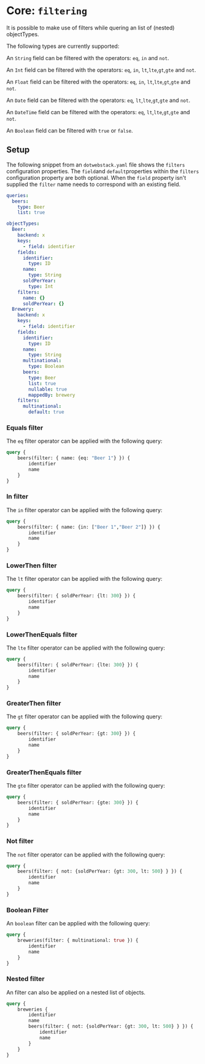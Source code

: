 # Core: `filtering`

It is possible to make use of filters while quering an list of (nested) objectTypes. 

The following types are currently supported:

An `String` field can be filtered with the operators: `eq`, `in` and `not`.

An `Int` field can be filtered with the operators: `eq`, `in`, `lt`,`lte`,`gt`,`gte` and `not`.

An `Float` field can be filtered with the operators: `eq`, `in`, `lt`,`lte`,`gt`,`gte` and `not`.

An `Date` field can be filtered with the operators: `eq`, `lt`,`lte`,`gt`,`gte` and `not`.

An `DateTime` field can be filtered with the operators: `eq`, `lt`,`lte`,`gt`,`gte` and `not`.

An `Boolean` field can be filtered with `true` or `false`.

## Setup

The following snippet from an `dotwebstack.yaml` file shows the `filters` configuration properties. The `field`and `default`properties within the `filters` configuration property are both optional. When the `field` property isn't supplied the `filter` name needs to correspond with an existing field.


```yaml
queries:
  beers:
    type: Beer
    list: true

objectTypes:
  Beer:
    backend: x
    keys:
      - field: identifier
    fields:
      identifier:
        type: ID
      name:
        type: String
      soldPerYear:
        type: Int
    filters:
      name: {}
      soldPerYear: {}
  Brewery:
    backend: x
    keys:
      - field: identifier
    fields:
      identifier:
        type: ID
      name:
        type: String
      multinational:
        type: Boolean
      beers:
        type: Beer
        list: true
        nullable: true
        mappedBy: brewery
    filters:
      multinational:
        default: true
```

### Equals filter

The `eq` filter operator can be applied with the following query:

```graphql
query {
    beers(filter: { name: {eq: "Beer 1"} }) {
        identifier
        name
    }
}
```

### In filter

The `in` filter operator can be applied with the following query:


```graphql
query {
    beers(filter: { name: {in: ["Beer 1","Beer 2"]} }) {
        identifier
        name
    }
}
```

### LowerThen filter

The `lt` filter operator can be applied with the following query:


```graphql
query {
    beers(filter: { soldPerYear: {lt: 300} }) {
        identifier
        name
    }
}
```

### LowerThenEquals filter

The `lte` filter operator can be applied with the following query:


```graphql
query {
    beers(filter: { soldPerYear: {lte: 300} }) {
        identifier
        name
    }
}
```

### GreaterThen filter

The `gt` filter operator can be applied with the following query:

```graphql
query {
    beers(filter: { soldPerYear: {gt: 300} }) {
        identifier
        name
    }
}
```

### GreaterThenEquals filter

The `gte` filter operator can be applied with the following query:


```graphql
query {
    beers(filter: { soldPerYear: {gte: 300} }) {
        identifier
        name
    }
}
```

### Not filter

The `not` filter operator can be applied with the following query:


```graphql
query {
    beers(filter: { not: {soldPerYear: {gt: 300, lt: 500} } }) {
        identifier
        name
    }
}
```

### Boolean Filter

An `boolean` filter can be applied with the following query:


```graphql
query {
    breweries(filter: { multinational: true }) {
        identifier
        name
    }
}
```

### Nested filter

An filter can also be applied on a nested list of objects.

```graphql
query {
    breweries {
        identifier
        name
        beers(filter: { not: {soldPerYear: {gt: 300, lt: 500} } }) { 
            identifier
            name
        }
    }
}
```

